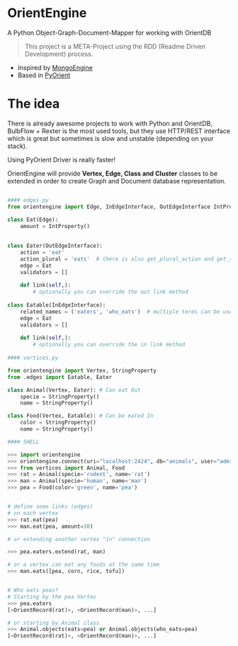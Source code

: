 OrientEngine
============

A Python Object-Graph-Document-Mapper for working with OrientDB 


> This project is a META-Project using the RDD (Readme Driven Development) process.


- Inspired by [MongoEngine](http://github.com/mongoengine) 
- Based in [PyOrient](https://github.com/rochacbruno/pyorient)


The idea 
========

There is already awesome projects to work with Python and OrientDB, BulbFlow + Rexter is the most used tools, but they use HTTP/REST interface which is great but sometimes is slow and unstable (depending on your stack). 

Using PyOrient Driver is really faster!

OrientEngine will provide **Vertex, Edge, Class and Cluster** classes to be extended in order to create Graph and Document database representation.

```python

#### edges.py
from orientengine import Edge, InEdgeInterface, OutEdgeInterface IntProperty

class Eat(Edge):
    amount = IntProperty()
    
    
class Eater(OutEdgeInterface):
    action = 'eat'
    action_plural = 'eats'  # there is also get_plural_action and get_singular_action if it needs to be dynamic
    edge = Eat
    validators = []
    
    def link(self,):
        # optionally you can override the out link method
    
class Eatable(InEdgeInterface):
    related_names = ('eaters', 'who_eats')  # multiple terms can be used
    edge = Eat
    validators = []
    
    def link(self,):
        # optionally you can override the in link method
    
#### vertices.py

from orientengine import Vertex, StringProperty
from .edges import Eatable, Eater

class Animal(Vertex, Eater): # Can eat Out
    specie = StringProperty()
    name = StringProperty()

class Food(Vertex, Eatable): # Can be eated In
    color = StringProperty()
    name = StringProperty()

#### SHELL

>>> import orientengine
>>> orientengine.connect(uri="localhost:2424", db="animals", user="admin", password="12345")
>>> from vertices import Animal, Food
>>> rat = Animal(specie='rodent', name='rat')
>>> man = Animal(specie='human', name='man')
>>> pea = Food(color='green', name='pea')


# define some links (edges) 
# on each vertex
>>> rat.eat(pea)
>>> man.eat(pea, amount=30)

# or extending another vertex "in" connection

>>> pea.eaters.extend(rat, man)

# or a vertex can eat any foods at the same time
>>> man.eats([pea, corn, rice, tofu])


# Who eats peas?
# Starting by the pea Vertex
>>> pea.eaters
[<OrientRecord(rat)>, <OrientRecord(man)>, ...]

# or starting by Animal class
>>> Animal.objects(eats=pea) or Animal.objects(who_eats=pea)
[<OrientRecord(rat)>, <OrientRecord(man)>, ...]

```

